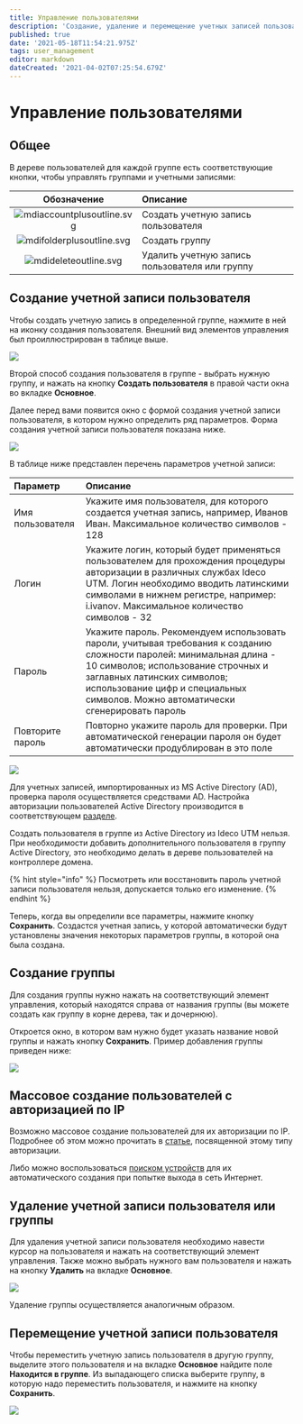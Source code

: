 ```yaml
---
title: Управление пользователями
description: 'Создание, удаление и перемещение учетных записей пользователей.'
published: true
date: '2021-05-18T11:54:21.975Z'
tags: user_management
editor: markdown
dateCreated: '2021-04-02T07:25:54.679Z'
---
```


# Управление пользователями

## Общее

В дереве пользователей для каждой группе есть соответствующие кнопки, чтобы управлять группами и учетными записями:

| Обозначение | Описание |
| :---: | :--- |
| ![mdiaccountplusoutline.svg](../../.gitbook/assets/mdiaccountplusoutline.svg) | Создать учетную запись пользователя |
| ![mdifolderplusoutline.svg](../../.gitbook/assets/mdifolderplusoutline.svg) | Создать группу |
| ![mdideleteoutline.svg](../../.gitbook/assets/mdideleteoutline.svg) | Удалить учетную запись пользователя или группу |

## Создание учетной записи пользователя

Чтобы создать учетную запись в определенной группе, нажмите в ней на иконку создания пользователя. Внешний вид элементов управления был проиллюстрирован в таблице выше.

![](../../.gitbook/assets/add-user.gif)

Второй способ создания пользователя в группе - выбрать нужную группу, и нажать на кнопку **Создать пользователя** в правой части окна во вкладке **Основное**.

Далее перед вами появится окно с формой создания учетной записи пользователя, в котором нужно определить ряд параметров. Форма создания учетной записи пользователя показана ниже.

![](../../.gitbook/assets/userrr1.png)

В таблице ниже представлен перечень параметров учетной записи:

| Параметр | Описание |
| :--- | :--- |
| Имя пользователя | Укажите имя пользователя, для которого создается учетная запись, например, Иванов Иван. Максимальное количество символов - 128 |
| Логин | Укажите логин, который будет применяться пользователем для прохождения процедуры авторизации в различных службах Ideco UTM. Логин необходимо вводить латинскими символами в нижнем регистре, например: i.ivanov. Максимальное количество символов - 32 |
| Пароль | Укажите пароль. Рекомендуем использовать пароли, учитывая требования к созданию сложности паролей: минимальная длина - 10 символов; использование строчных и заглавных латинских символов; использование цифр и специальных символов. Можно автоматически сгенерировать пароль |
| Повторите пароль | Повторно укажите пароль для проверки. При автоматической генерации пароля он будет автоматически продублирован в это поле |

![](../../.gitbook/assets/add-user-2-way.gif)

Для учетных записей, импортированных из MS Active Directory (AD), проверка пароля осуществляется средствами AD. Настройка авторизации пользователей Active Directory производится в соответствующем [разделе](active-directory/active-directory-user-authorization.md).

Создать пользователя в группе из Active Directory из Ideco UTM нельзя. При необходимости добавить дополнительного пользователя в группу Active Directory, это необходимо делать в дереве пользователей на контроллере домена.

{% hint style="info" %}
Посмотреть или восстановить пароль учетной записи пользователя нельзя, допускается только его изменение.
{% endhint %}

Теперь, когда вы определили все параметры, нажмите кнопку **Сохранить**. Создастся учетная запись, у которой автоматически будут установлены значения некоторых параметров группы, в которой она была создана.

## Создание группы

Для создания группы нужно нажать на соответствующий элемент управления, который находятся справа от названия группы (вы можете создать как группу в корне дерева, так и дочернюю).

Откроется окно, в котором вам нужно будет указать название новой группы и нажать кнопку **Сохранить**. Пример добавления группы приведен ниже:

![](../../.gitbook/assets/add-group.gif)

## Массовое создание пользователей с авторизацией по IP

Возможно массовое создание пользователей для их авторизации по IP. Подробнее об этом можно прочитать в [статье](authorization/ip.md), посвященной этому типу авторизации.

Либо можно воспользоваться [поиском устройств](device-discovery.md) для их автоматического создания при попытке выхода в сеть Интернет.

## Удаление учетной записи пользователя или группы

Для удаления учетной записи пользователя необходимо навести курсор на пользователя и нажать на соответствующий элемент управления. Также можно выбрать нужного вам пользователя и нажать на кнопку **Удалить** на вкладке **Основное**.

![](../../.gitbook/assets/del-user.gif)

Удаление группы осуществляется аналогичным образом.

## Перемещение учетной записи пользователя

Чтобы переместить учетную запись пользователя в другую группу, выделите этого пользователя и на вкладке **Основное** найдите поле **Находится в группе**. Из выпадающего списка выберите группу, в которую надо переместить пользователя, и нажмите на кнопку **Сохранить**.

![](../../.gitbook/assets/change-group.gif)
